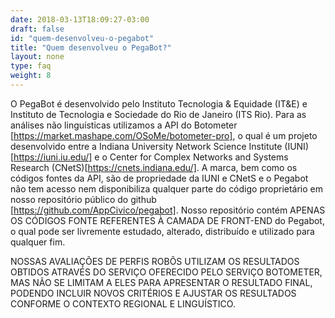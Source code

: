 ```yaml
---
date: 2018-03-13T18:09:27-03:00
draft: false
id: "quem-desenvolveu-o-pegabot"
title: "Quem desenvolveu o PegaBot?"
layout: none
type: faq
weight: 8
---
```

O PegaBot é desenvolvido pelo Instituto Tecnologia &amp; Equidade (IT&amp;E) e Instituto de Tecnologia e Sociedade do Rio de Janeiro (ITS Rio). Para as análises não linguísticas utilizamos a API do Botometer [https://market.mashape.com/OSoMe/botometer-pro], o qual é um projeto desenvolvido entre a Indiana University Network Science Institute (IUNI)[https://iuni.iu.edu/] e o Center for Complex Networks and Systems Research (CNetS)[https://cnets.indiana.edu/]. A marca, bem como os códigos fontes da API, são de propriedade da IUNI e CNetS e o Pegabot não tem acesso nem disponibiliza qualquer parte do código proprietário em nosso repositório público do github [https://github.com/AppCivico/pegabot]. Nosso repositório contém APENAS OS CÓDIGOS FONTE REFERENTES À CAMADA DE FRONT-END do Pegabot, o qual pode ser livremente estudado, alterado, distribuído e utilizado para qualquer fim.

NOSSAS AVALIAÇÕES DE PERFIS ROBÔS UTILIZAM OS RESULTADOS OBTIDOS ATRAVÉS DO SERVIÇO OFERECIDO PELO SERVIÇO BOTOMETER, MAS NÃO SE LIMITAM A ELES PARA APRESENTAR O RESULTADO FINAL, PODENDO INCLUIR NOVOS CRITÉRIOS E AJUSTAR OS RESULTADOS CONFORME O CONTEXTO REGIONAL E LINGUÍSTICO.
